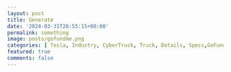 ```yaml
---
layout: post
title: Generate 
date: '2024-03-31T20:55:15+00:00'
permalink: something
image: posts/gofundme.png
categories: [ Tesla, Industry, CyberTruck, Truck, Details, Specs,GoFundMe, Order, Order Form ]
featured: true
comments: false 
---
```

